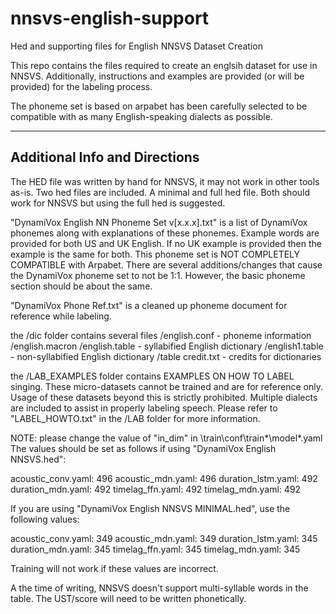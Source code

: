 # nnsvs-english-support
Hed and supporting files for English NNSVS Dataset Creation

This repo contains the files required to create an englsih dataset for use in NNSVS.
Additionally, instructions and examples are provided (or will be provided) for the labeling process.

The phoneme set is based on arpabet has been carefully selected to be compatible with as many English-speaking dialects as possible.
___
## Additional Info and Directions

The HED file was written by hand for NNSVS, it may not work in other tools as-is.
Two hed files are included. A minimal and full hed file. Both should work for NNSVS but using the full hed is suggested.

"DynamiVox English NN Phoneme Set v[x.x.x].txt" is a list of DynamiVox phonemes along with explanations of these phonemes.
Example words are provided for both US and UK English. If no UK example is provided then the example is the same for both.
This phoneme set is NOT COMPLETELY COMPATIBLE with Arpabet.
There are several additions/changes that cause the DynamiVox phoneme set to not be 1:1.
However, the basic phoneme section should be about the same.

"DynamiVox Phone Ref.txt" is a cleaned up phoneme document for reference while labeling.

the /dic folder contains several files
/english.conf - phoneme information
/english.macron
/english.table - syllabified English dictionary
/english1.table - non-syllabified English dictionary
/table credit.txt - credits for dictionaries

the /LAB_EXAMPLES folder contains EXAMPLES ON HOW TO LABEL singing.
These micro-datasets cannot be trained and are for reference only.
Usage of these datasets beyond this is strictly prohibited.
Multiple dialects are included to assist in properly labeling speech.
Please refer to "LABEL_HOWTO.txt" in the /LAB folder for more information.

NOTE: please change the value of "in_dim" in \train\conf\train\*\model\*.yaml
The values should be set as follows if using "DynamiVox English NNSVS.hed":

acoustic_conv.yaml: 496
acoustic_mdn.yaml: 496
duration_lstm.yaml: 492
duration_mdn.yaml: 492
timelag_ffn.yaml: 492
timelag_mdn.yaml: 492

If you are using "DynamiVox English NNSVS MINIMAL.hed", use the following values:

acoustic_conv.yaml: 349
acoustic_mdn.yaml: 349
duration_lstm.yaml: 345
duration_mdn.yaml: 345
timelag_ffn.yaml: 345
timelag_mdn.yaml: 345

Training will not work if these values are incorrect.

A the time of writing, NNSVS doesn't support multi-syllable words in the table. The UST/score will need to be written phonetically.
